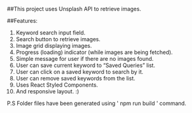 ##This project uses Unsplash API to retrieve images.

##Features:
1. Keyword search input field.
2. Search button to retrieve images.
3. Image grid displaying images. 
4. Progress (loading) indicator (while images are being fetched).
5. Simple message for user if there are no images found.
6. User can save current keyword to “Saved Queries” list.
7. User can click on a saved keyword to search by it.
8. User can remove saved keywords from the list.
9. Uses React Styled Components. 
10. And responsive layout. :) 

P.S Folder files have been generated using ' npm run build ' command. 
